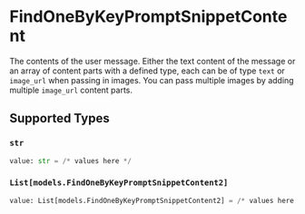 # FindOneByKeyPromptSnippetContent

The contents of the user message. Either the text content of the message or an array of content parts with a defined type, each can be of type `text` or `image_url` when passing in images. You can pass multiple images by adding multiple `image_url` content parts. 


## Supported Types

### `str`

```python
value: str = /* values here */
```

### `List[models.FindOneByKeyPromptSnippetContent2]`

```python
value: List[models.FindOneByKeyPromptSnippetContent2] = /* values here */
```


